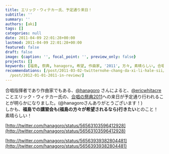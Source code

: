 ```yaml
---
title: エリック・ウィテカー氏、予定通り来日！
subtitle: ''
summary: ''
authors: [aki]
tags: []
categories: null
date: 2011-04-09 22:01:28+00:00
lastmod: 2011-04-09 22:01:28+00:00
featured: false
draft: false
image: {caption: '', focal_point: '', preview_only: false}
projects: []
keywords: [福島, 祭典, hanagoro, 希望, 作曲家, '2011', 方々, 素晴らしい, 合唱, こと]
recommendations: [/post/2011-03-02-twitternohe-chang-da-xi-li-hale-sii/, /post/2011-04-06-eric-whitacrenoteddenojiang-yan-gagong-kai/,
  /post/2012-01-01-2011-in-review/]
---
```

合唱指揮者であり作曲家でもある、[@hanagoro](http://twitter.com/hanagoro) さんによると、[@ericwhitacre](http://twitter.com/ericwhitacre) ことエリック・ウィテカー氏の、[合唱の祭典2011](https://www.google.com/calendar/b/0/render?eid=cHBocDdpdGRsMHNhZzZoM280aXRvNDdiZGsgYWNhcHBlbGxhLmV2ZW50QG0&gsessionid=OK&sf=true&output=xml)への来日が予定通り行われることが明らかになりました。(@hanagoroさんありがとうございます！)  
しかも、**福島での講習会も(福島の方々が希望されるなら)行きたい**とのこと！  
素晴らしい！

[http://twitter.com/hanagoro/status/56563103596412928](http://twitter.com/hanagoro/status/56563103596412928)

[http://twitter.com/hanagoro/status/56563939382804481](http://twitter.com/hanagoro/status/56563939382804481)


